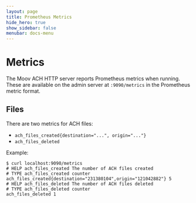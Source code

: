 ```yaml
---
layout: page
title: Prometheus Metrics
hide_hero: true
show_sidebar: false
menubar: docs-menu
---
```


# Metrics

The Moov ACH HTTP server reports Prometheus metrics when running. These are available on the admin server at `:9090/metrics` in the Prometheus metric format.

## Files

There are two metrics for ACH files:

- `ach_files_created{destination="...", origin="..."}`
- `ach_files_deleted`

Example:

```
$ curl localhost:9090/metrics
# HELP ach_files_created The number of ACH files created
# TYPE ach_files_created counter
ach_files_created{destination="231380104",origin="121042882"} 5
# HELP ach_files_deleted The number of ACH files deleted
# TYPE ach_files_deleted counter
ach_files_deleted 1
```
